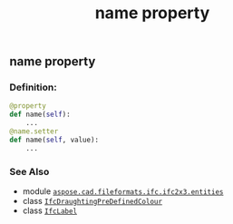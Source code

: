 ﻿---
title: name property
second_title: Aspose.CAD for Python via .NET API References
description: 
type: docs
weight: 60
url: /python-net/aspose.cad.fileformats.ifc.ifc2x3.entities/ifcdraughtingpredefinedcolour/name/
is_root: false
---

## name property

### Definition:
```python
@property
def name(self):
    ...
@name.setter
def name(self, value):
    ...
```

### See Also
* module [`aspose.cad.fileformats.ifc.ifc2x3.entities`](../../)
* class [`IfcDraughtingPreDefinedColour`](/cad/python-net/aspose.cad.fileformats.ifc.ifc2x3.entities/ifcdraughtingpredefinedcolour)
* class [`IfcLabel`](/cad/python-net/aspose.cad.fileformats.ifc.ifc2x3.types/ifclabel)
